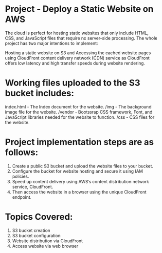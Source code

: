 # Project - Deploy a Static Website on AWS

The cloud is perfect for hosting static websites that only include HTML, CSS, and JavaScript files that require no server-side processing. The whole project has two major intentions to implement:

Hosting a static website on S3 and Accessing the cached website pages using CloudFront content delivery network (CDN) service as CloudFront offers low latency and high transfer speeds during website rendering.

# Working files uploaded to the S3 bucket includes:

index.html - The Index document for the website. 
/img - The background image file for the website. 
/vendor - Bootssrap CSS framework, Font, and JavaScript libraries needed for the website to function. 
/css - CSS files for the website.

# Project implementation steps are as follows:

1. Create a public S3 bucket and upload the website files to your bucket. 
2. Configure the bucket for website hosting and secure it using IAM policies. 
3. Speed up content delivery using AWS’s content distribution network service, CloudFront. 
4. Then access the website in a browser using the unique CloudFront endpoint.

# Topics Covered: 

1. S3 bucket creation
2. S3 bucket configuration
3. Website distribution via CloudFront
4. Access website via web browser
